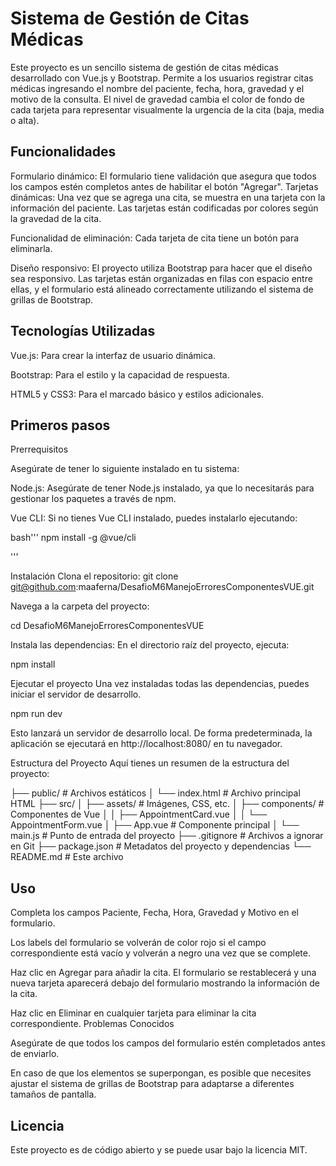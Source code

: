 # Sistema de Gestión de Citas Médicas

Este proyecto es un sencillo sistema de gestión de citas médicas desarrollado con Vue.js y Bootstrap. Permite a los usuarios registrar citas médicas ingresando el nombre del paciente, fecha, hora, gravedad y el motivo de la consulta. El nivel de gravedad cambia el color de fondo de cada tarjeta para representar visualmente la urgencia de la cita (baja, media o alta).

## Funcionalidades

Formulario dinámico: El formulario tiene validación que asegura que todos los campos estén completos antes de habilitar el botón "Agregar".
Tarjetas dinámicas: Una vez que se agrega una cita, se muestra en una tarjeta con la información del paciente. Las tarjetas están codificadas por colores según la gravedad de la cita.

Funcionalidad de eliminación: Cada tarjeta de cita tiene un botón para eliminarla.

Diseño responsivo: El proyecto utiliza Bootstrap para hacer que el diseño sea responsivo. Las tarjetas están organizadas en filas con espacio entre ellas, y el formulario está alineado correctamente utilizando el sistema de grillas de Bootstrap.

## Tecnologías Utilizadas

Vue.js: Para crear la interfaz de usuario dinámica.

Bootstrap: Para el estilo y la capacidad de respuesta.

HTML5 y CSS3: Para el marcado básico y estilos adicionales.


## Primeros pasos

Prerrequisitos

Asegúrate de tener lo siguiente instalado en tu sistema:

Node.js: Asegúrate de tener Node.js instalado, ya que lo necesitarás para gestionar los paquetes a través de npm.

Vue CLI: Si no tienes Vue CLI instalado, puedes instalarlo ejecutando:

bash'''
npm install -g @vue/cli

'''

Instalación
Clona el repositorio:
git clone git@github.com:maaferna/DesafioM6ManejoErroresComponentesVUE.git


Navega a la carpeta del proyecto:

cd DesafioM6ManejoErroresComponentesVUE

Instala las dependencias: En el directorio raíz del proyecto, ejecuta:

npm install

Ejecutar el proyecto
Una vez instaladas todas las dependencias, puedes iniciar el servidor de desarrollo.

npm run dev


Esto lanzará un servidor de desarrollo local. De forma predeterminada, la aplicación se ejecutará en http://localhost:8080/ en tu navegador.

Estructura del Proyecto
Aquí tienes un resumen de la estructura del proyecto:

├── public/               # Archivos estáticos
│   └── index.html        # Archivo principal HTML
├── src/
│   ├── assets/           # Imágenes, CSS, etc.
│   ├── components/       # Componentes de Vue
│   │   ├── AppointmentCard.vue
│   │   └── AppointmentForm.vue
│   ├── App.vue           # Componente principal
│   └── main.js           # Punto de entrada del proyecto
├── .gitignore            # Archivos a ignorar en Git
├── package.json          # Metadatos del proyecto y dependencias
└── README.md             # Este archivo


## Uso

Completa los campos Paciente, Fecha, Hora, Gravedad y Motivo en el formulario.

Los labels del formulario se volverán de color rojo si el campo correspondiente está vacío y volverán a negro una vez que se complete.

Haz clic en Agregar para añadir la cita. El formulario se restablecerá y una nueva tarjeta aparecerá debajo del formulario mostrando la información de la cita.

Haz clic en Eliminar en cualquier tarjeta para eliminar la cita correspondiente.
Problemas Conocidos

Asegúrate de que todos los campos del formulario estén completados antes de enviarlo.

En caso de que los elementos se superpongan, es posible que necesites ajustar el sistema de grillas de Bootstrap para adaptarse a diferentes tamaños de pantalla.


## Licencia
Este proyecto es de código abierto y se puede usar bajo la licencia MIT.